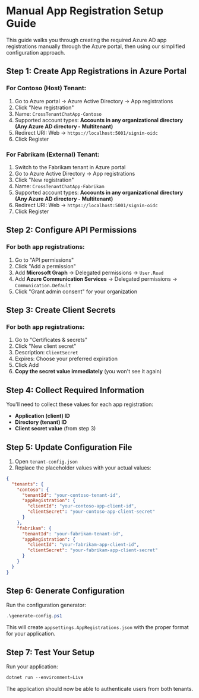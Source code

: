 # Manual App Registration Setup Guide

This guide walks you through creating the required Azure AD app registrations manually through the Azure portal, then using our simplified configuration approach.

## Step 1: Create App Registrations in Azure Portal

### For Contoso (Host) Tenant:
1. Go to Azure portal → Azure Active Directory → App registrations
2. Click "New registration"
3. Name: `CrossTenantChatApp-Contoso`
4. Supported account types: **Accounts in any organizational directory (Any Azure AD directory - Multitenant)**
5. Redirect URI: Web → `https://localhost:5001/signin-oidc`
6. Click Register

### For Fabrikam (External) Tenant:
1. Switch to the Fabrikam tenant in Azure portal
2. Go to Azure Active Directory → App registrations  
3. Click "New registration"
4. Name: `CrossTenantChatApp-Fabrikam`
5. Supported account types: **Accounts in any organizational directory (Any Azure AD directory - Multitenant)**
6. Redirect URI: Web → `https://localhost:5001/signin-oidc`
7. Click Register

## Step 2: Configure API Permissions

### For both app registrations:
1. Go to "API permissions"
2. Click "Add a permission"
3. Add **Microsoft Graph** → Delegated permissions → `User.Read`
4. Add **Azure Communication Services** → Delegated permissions → `Communication.Default`
5. Click "Grant admin consent" for your organization

## Step 3: Create Client Secrets

### For both app registrations:
1. Go to "Certificates & secrets"
2. Click "New client secret"
3. Description: `ClientSecret`
4. Expires: Choose your preferred expiration
5. Click Add
6. **Copy the secret value immediately** (you won't see it again)

## Step 4: Collect Required Information

You'll need to collect these values for each app registration:
- **Application (client) ID**
- **Directory (tenant) ID**  
- **Client secret value** (from step 3)

## Step 5: Update Configuration File

1. Open `tenant-config.json`
2. Replace the placeholder values with your actual values:

```json
{
  "tenants": {
    "contoso": {
      "tenantId": "your-contoso-tenant-id",
      "appRegistration": {
        "clientId": "your-contoso-app-client-id",
        "clientSecret": "your-contoso-app-client-secret"
      }
    },
    "fabrikam": {
      "tenantId": "your-fabrikam-tenant-id", 
      "appRegistration": {
        "clientId": "your-fabrikam-app-client-id",
        "clientSecret": "your-fabrikam-app-client-secret"
      }
    }
  }
}
```

## Step 6: Generate Configuration

Run the configuration generator:
```powershell
.\generate-config.ps1
```

This will create `appsettings.AppRegistrations.json` with the proper format for your application.

## Step 7: Test Your Setup

Run your application:
```powershell
dotnet run --environment=Live
```

The application should now be able to authenticate users from both tenants.